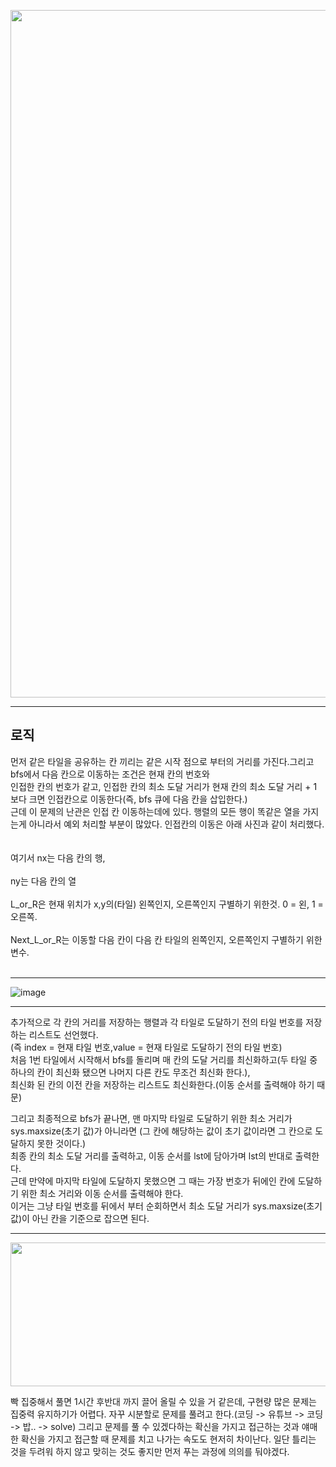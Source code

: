 
<p align = "center"><img src = "https://user-images.githubusercontent.com/92637789/224247645-0c1f8875-3565-4211-ad3c-2b79b9d84ca7.png" height="1100x" width="1000x" ></p>

-------
## 로직
먼저 같은 타일을 공유하는 칸 끼리는 같은 시작 점으로 부터의 거리를 가진다.그리고 bfs에서 다음 칸으로 이동하는 조건은 현재 칸의 번호와   
인접한 칸의 번호가 같고, 인접한 칸의 최소 도달 거리가 현재 칸의 최소 도달 거리 + 1 보다 크면 인접칸으로 이동한다(즉, bfs 큐에 다음 칸을 삽입한다.)   
근데 이 문제의 난관은 인접 칸 이동하는데에 있다. 행렬의 모든 행이 똑같은 열을 가지는게 아니라서 예외 처리할 부분이 많았다. 인접칸의 이동은 아래 사진과 같이 처리했다.  <br></br>  
여기서 nx는 다음 칸의 행,  <br></br> 
ny는 다음 칸의 열   <br></br> 
L_or_R은 현재 위치가 x,y의(타일) 왼쪽인지, 오른쪽인지 구별하기 위한것. 0 = 왼, 1 = 오른쪽.   <br></br> 
Next_L_or_R는 이동할 다음 칸이 다음 칸 타일의 왼쪽인지, 오른쪽인지 구별하기 위한 변수.<br></br>

-------
![image](https://user-images.githubusercontent.com/92637789/224249514-ae3dcb05-2398-4997-afd1-257954da0901.png)   

-------

추가적으로 각 칸의 거리를 저장하는 행렬과 각 타일로 도달하기 전의 타일 번호를 저장하는 리스트도 선언했다.   
(즉 index = 현재 타일 번호,value = 현재 타일로 도달하기 전의 타일 번호)   
처음 1번 타일에서 시작해서 bfs를 돌리며 매 칸의 도달 거리를 최신화하고(두 타일 중 하나의 칸이 최신화 됐으면 나머지 다른 칸도 무조건 최신화 한다.),   
최신화 된 칸의 이전 칸을 저장하는 리스트도 최신화한다.(이동 순서를 출력해야 하기 때문)

그리고 최종적으로 bfs가 끝나면, 맨 마지막 타일로 도달하기 위한 최소 거리가 sys.maxsize(초기 값)가 아니라면 (그 칸에 해당하는 값이 초기 값이라면 그 칸으로 도달하지 못한 것이다.)   
최종 칸의 최소 도달 거리를 출력하고, 이동 순서를 lst에 담아가며 lst의 반대로 출력한다.   
근데 만약에 마지막 타일에 도달하지 못했으면 그 때는 가장 번호가 뒤에인 칸에 도달하기 위한 최소 거리와 이동 순서를 출력해야 한다.   
이거는 그냥 타일 번호를 뒤에서 부터 순회하면서 최소 도달 거리가 sys.maxsize(초기 값)이 아닌 칸을 기준으로 잡으면 된다.   

-----
<p align = "center"><img src = "https://user-images.githubusercontent.com/92637789/224251247-b764742d-2d0a-48f5-8e1a-5ad111dd93c4.png" height="230x" width="700x" ></p>
빡 집중해서 풀면 1시간 후반대 까지 끌어 올릴 수 있을 거 같은데, 구현량 많은 문제는 집중력 유지하기가 어렵다.   
자꾸 시분할로 문제를 풀려고 한다.(코딩 -> 유튜브 -> 코딩 -> 밥.. -> solve)   
그리고 문제를 풀 수 있겠다하는 확신을 가지고 접근하는 것과 얘매한 확신을 가지고 접근할 때 문제를 치고 나가는 속도도 현저히 차이난다. 일단 틀리는 것을 두려워 하지 않고   
맞히는 것도 좋지만 먼저 푸는 과정에 의의를 둬야겠다.
